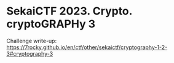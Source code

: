 # SekaiCTF 2023. Crypto. cryptoGRAPHy 3

Challenge write-up: https://7rocky.github.io/en/ctf/other/sekaictf/cryptography-1-2-3#cryptography-3
